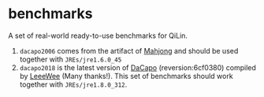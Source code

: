 # benchmarks
A set of real-world ready-to-use benchmarks for QiLin.

1. `dacapo2006` comes from the artifact of [Mahjong](https://doi.org/10.1145/3140587.3062360) and should be used together with `JREs/jre1.6.0_45`
2. `dacapo2018` is the latest version of [DaCapo](https://github.com/dacapobench/dacapobench) (reversion:6cf0380) compiled by [LeeeWee](https://github.com/LeeeWee) (Many thanks!).
This set of benchmarks should work together with `JREs/jre1.8.0_312`.

